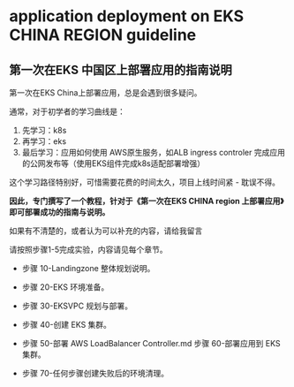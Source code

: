 # application deployment on EKS CHINA REGION guideline

## 第一次在EKS 中国区上部署应用的指南说明


第一次在EKS China上部署应用，总是会遇到很多疑问。

通常，对于初学者的学习曲线是：

1. 先学习：k8s 
2. 再学习：eks
3. 最后学习：应用如何使用 AWS原生服务，如ALB ingress controler 完成应用的公网发布等（使用EKS组件完成k8s适配部署增强）

这个学习路径特别好，可惜需要花费的时间太久，项目上线时间紧 - 耽误不得。



**因此，专门撰写了一个教程，针对于《第一次在EKS CHINA region 上部署应用》即可部署成功的指南与说明。**

如果有不清楚的，或者认为可以补充的内容，请给我留言



请按照步骤1-5完成实验，内容请见每个章节。

- 步骤 10-Landingzone 整体规划说明。
- 步骤 20-EKS 环境准备。
- 步骤 30-EKSVPC 规划与部署。
- 步骤 40-创建 EKS 集群。
- 步骤 50-部署 AWS LoadBalancer Controller.md 步骤 60-部署应用到 EKS 集群。

- 步骤 70-任何步骤创建失败后的环境清理。
